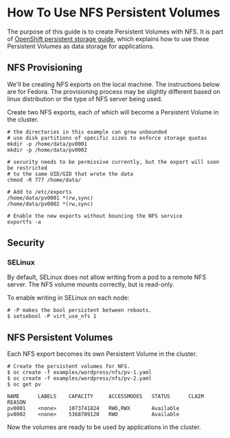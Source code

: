 # How To Use NFS Persistent Volumes

The purpose of this guide is to create Persistent Volumes with NFS. It is part of [OpenShift persistent storage guide](../README.md), which explains how to use these Persistent Volumes as data storage for applications.

## NFS Provisioning

We'll be creating NFS exports on the local machine.  The instructions below are for Fedora.  The provisioning process may be slightly different based on linux distribution or the type of NFS server being used.

Create two NFS exports, each of which will become a Persistent Volume in the cluster.

```
# the directories in this example can grow unbounded
# use disk partitions of specific sizes to enforce storage quotas
mkdir -p /home/data/pv0001
mkdir -p /home/data/pv0002

# security needs to be permissive currently, but the export will soon be restricted 
# to the same UID/GID that wrote the data
chmod -R 777 /home/data/

# Add to /etc/exports
/home/data/pv0001 *(rw,sync)
/home/data/pv0002 *(rw,sync)

# Enable the new exports without bouncing the NFS service
exportfs -a

```

## Security

### SELinux

By default, SELinux does not allow writing from a pod to a remote NFS server. The NFS volume mounts correctly, but is read-only.

To enable writing in SELinux on each node:

```
# -P makes the bool persistent between reboots.
$ setsebool -P virt_use_nfs 1
```

## NFS Persistent Volumes

Each NFS export becomes its own Persistent Volume in the cluster.

```
# Create the persistent volumes for NFS.
$ oc create -f examples/wordpress/nfs/pv-1.yaml
$ oc create -f examples/wordpress/nfs/pv-2.yaml
$ oc get pv

NAME      LABELS    CAPACITY     ACCESSMODES   STATUS      CLAIM     REASON
pv0001    <none>    1073741824   RWO,RWX       Available             
pv0002    <none>    5368709120   RWO           Available             

```

Now the volumes are ready to be used by applications in the cluster.
